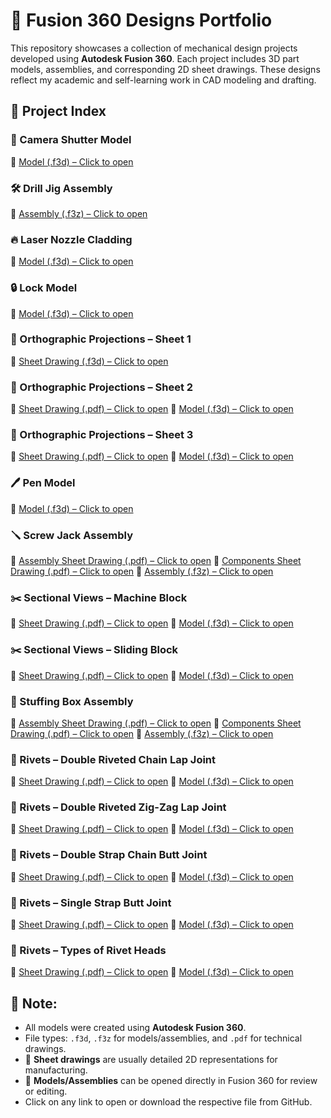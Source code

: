 
# 🚀 Fusion 360 Designs Portfolio

This repository showcases a collection of mechanical design projects developed using **Autodesk Fusion 360**. Each project includes 3D part models, assemblies, and corresponding 2D sheet drawings. These designs reflect my academic and self-learning work in CAD modeling and drafting.


## 📂 Project Index

### 📸 Camera Shutter Model

🧩 [Model (.f3d) – Click to open](https://github.com/TeluKarthikeya/Fusion360-Designs-portfolio/blob/main/Camera_Shutter_Model.f3d)


### 🛠 Drill Jig Assembly

🧩 [Assembly (.f3z) – Click to open](https://github.com/TeluKarthikeya/Fusion360-Designs-portfolio/blob/main/Drill_Jig_Assembly.f3z)


### 🔥 Laser Nozzle Cladding

🧩 [Model (.f3d) – Click to open](https://github.com/TeluKarthikeya/Fusion360-Designs-portfolio/blob/main/laser_nozzle_cladding.f3d)


### 🔒 Lock Model

🧩 [Model (.f3d) – Click to open](https://github.com/TeluKarthikeya/Fusion360-Designs-portfolio/blob/main/Lock_Model.f3d)


### 🧾 Orthographic Projections – Sheet 1

📄 [Sheet Drawing (.f3d) – Click to open](https://github.com/TeluKarthikeya/Fusion360-Designs-portfolio/blob/main/ORTHOGRAPHIC%20PROJECTIONS_SHEET_DRAWING_1.f3d)


### 🧾 Orthographic Projections – Sheet 2

📄 [Sheet Drawing (.pdf) – Click to open](https://github.com/TeluKarthikeya/Fusion360-Designs-portfolio/blob/main/ORTHOGRAPHIC%20PROJECTIONS_SHEET_DRAWING_2.pdf)
🧩 [Model (.f3d) – Click to open](https://github.com/TeluKarthikeya/Fusion360-Designs-portfolio/blob/main/ORTHOGRAPHIC%20PROJECTIONS_MODEL_2.f3d)


### 🧾 Orthographic Projections – Sheet 3

📄 [Sheet Drawing (.pdf) – Click to open](https://github.com/TeluKarthikeya/Fusion360-Designs-portfolio/blob/main/ORTHOGRAPHIC%20PROJECTIONS_SHEET_DRAWING_3.pdf)
🧩 [Model (.f3d) – Click to open](https://github.com/TeluKarthikeya/Fusion360-Designs-portfolio/blob/main/ORTHOGRAPHIC%20PROJECTIONS_MODEL_3.f3d)


### 🖊️ Pen Model

🧩 [Model (.f3d) – Click to open](https://github.com/TeluKarthikeya/Fusion360-Designs-portfolio/blob/main/Pen_Model.f3d)


### 🪛 Screw Jack Assembly

📄 [Assembly Sheet Drawing (.pdf) – Click to open](https://github.com/TeluKarthikeya/Fusion360-Designs-portfolio/blob/main/Screw_Jack_Assembly_Sheet_Drawing.pdf)
📄 [Components Sheet Drawing (.pdf) – Click to open](https://github.com/TeluKarthikeya/Fusion360-Designs-portfolio/blob/main/Screw_Jack_components_Sheet_Drawing.pdf)
🧩 [Assembly (.f3z) – Click to open](https://github.com/TeluKarthikeya/Fusion360-Designs-portfolio/blob/main/Screw_Jack_Assembly.f3z)


### ✂️ Sectional Views – Machine Block

📄 [Sheet Drawing (.pdf) – Click to open](https://github.com/TeluKarthikeya/Fusion360-Designs-portfolio/blob/main/Sectional_Views_Sheet_Drawing_Machine%20Block.pdf)
🧩 [Model (.f3d) – Click to open](https://github.com/TeluKarthikeya/Fusion360-Designs-portfolio/blob/main/Sectional_Views_Model_Machine%20Block.f3d)


### ✂️ Sectional Views – Sliding Block

📄 [Sheet Drawing (.pdf) – Click to open](https://github.com/TeluKarthikeya/Fusion360-Designs-portfolio/blob/main/Sectional_Views_Sheet_Drawing_Sliding_Block.pdf)
🧩 [Model (.f3d) – Click to open](https://github.com/TeluKarthikeya/Fusion360-Designs-portfolio/blob/main/Sectional_Views_Model_Sliding_Block.f3d)


### 🧊 Stuffing Box Assembly

📄 [Assembly Sheet Drawing (.pdf) – Click to open](https://github.com/TeluKarthikeya/Fusion360-Designs-portfolio/blob/main/Stuffing_Box_Assembly_Sheet_Drawing.pdf)
📄 [Components Sheet Drawing (.pdf) – Click to open](https://github.com/TeluKarthikeya/Fusion360-Designs-portfolio/blob/main/Stuffing_Box_Components_Sheet_Drawing.pdf)
🧩 [Assembly (.f3z) – Click to open](https://github.com/TeluKarthikeya/Fusion360-Designs-portfolio/blob/main/Stuffing_Box_Assembly.f3z)


### 🔩 Rivets – Double Riveted Chain Lap Joint

📄 [Sheet Drawing (.pdf) – Click to open](https://github.com/TeluKarthikeya/Fusion360-Designs-portfolio/blob/main/Rivets_Sheet_Drawing_Double%20riveted%20chain%20lap%20joint.pdf)
🧩 [Model (.f3d) – Click to open](https://github.com/TeluKarthikeya/Fusion360-Designs-portfolio/blob/main/Rivets_Double%20riveted%20chain%20lap%20joint.f3d)


### 🔩 Rivets – Double Riveted Zig-Zag Lap Joint

📄 [Sheet Drawing (.pdf) – Click to open](https://github.com/TeluKarthikeya/Fusion360-Designs-portfolio/blob/main/Rivets_Sheet_Drawing_Double%20riveted%20zig-zag%20lap%20joint.pdf)
🧩 [Model (.f3d) – Click to open](https://github.com/TeluKarthikeya/Fusion360-Designs-portfolio/blob/main/Rivets-Double%20riveted%20zig-zag%20lap%20joint.f3d)


### 🔩 Rivets – Double Strap Chain Butt Joint

📄 [Sheet Drawing (.pdf) – Click to open](https://github.com/TeluKarthikeya/Fusion360-Designs-portfolio/blob/main/Rivets_Sheet_drawing-Double%20riveted%2C%20double%20strap%20chain%20butt%20joint.pdf)
🧩 [Model (.f3d) – Click to open](https://github.com/TeluKarthikeya/Fusion360-Designs-portfolio/blob/main/Rivets_Model_Double%20riveted%2C%20double%20strap%20chain%20butt%20joint.f3d)


### 🔩 Rivets – Single Strap Butt Joint

📄 [Sheet Drawing (.pdf) – Click to open](https://github.com/TeluKarthikeya/Fusion360-Designs-portfolio/blob/main/Rivets_Sheet_Drawing_Single%20riveted%2C%20single%20strap%20butt%20joint.pdf)
🧩 [Model (.f3d) – Click to open](https://github.com/TeluKarthikeya/Fusion360-Designs-portfolio/blob/main/Rivets_Single%20riveted%2C%20single%20strap%20butt%20joint_Model.f3d)


### 🔩 Rivets – Types of Rivet Heads

📄 [Sheet Drawing (.pdf) – Click to open](https://github.com/TeluKarthikeya/Fusion360-Designs-portfolio/blob/main/RIVETS_SHEET_DRAWING_TYPES%20OF%20RIVET%20HEADS.pdf)
🧩 [Model (.f3d) – Click to open](https://github.com/TeluKarthikeya/Fusion360-Designs-portfolio/blob/main/RIVETS_TYPES%20OF%20RIVET%20HEADS.f3d)


## 📝 Note:

* All models were created using **Autodesk Fusion 360**.
* File types: `.f3d`, `.f3z` for models/assemblies, and `.pdf` for technical drawings.
* 📄 **Sheet drawings** are usually detailed 2D representations for manufacturing.
* 🧩 **Models/Assemblies** can be opened directly in Fusion 360 for review or editing.
* Click on any link to open or download the respective file from GitHub.



